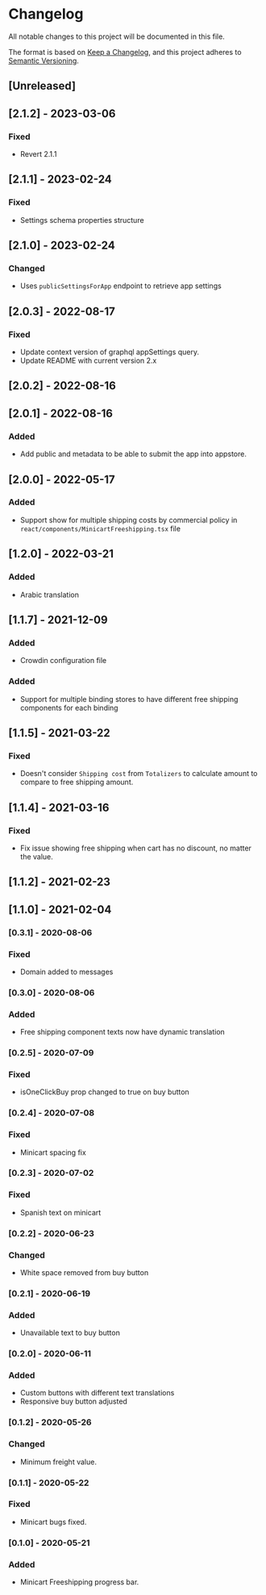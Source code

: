 # Changelog

All notable changes to this project will be documented in this file.

The format is based on [Keep a Changelog](https://keepachangelog.com/en/1.0.0/),
and this project adheres to [Semantic Versioning](https://semver.org/spec/v2.0.0.html).

## [Unreleased]

## [2.1.2] - 2023-03-06
### Fixed
- Revert 2.1.1

## [2.1.1] - 2023-02-24
### Fixed
- Settings schema properties structure

## [2.1.0] - 2023-02-24

### Changed

- Uses `publicSettingsForApp` endpoint to retrieve app settings

## [2.0.3] - 2022-08-17

### Fixed

- Update context version of graphql appSettings query.
- Update README with current version 2.x

## [2.0.2] - 2022-08-16

## [2.0.1] - 2022-08-16

### Added

- Add public and metadata to be able to submit the app into appstore.

## [2.0.0] - 2022-05-17

### Added

- Support show for multiple shipping costs by commercial policy in `react/components/MinicartFreeshipping.tsx` file

## [1.2.0] - 2022-03-21

### Added

- Arabic translation

## [1.1.7] - 2021-12-09

### Added

- Crowdin configuration file

### Added

- Support for multiple binding stores to have different free shipping components for each binding

## [1.1.5] - 2021-03-22

### Fixed

- Doesn't consider `Shipping cost` from `Totalizers` to calculate amount to compare to free shipping amount.

## [1.1.4] - 2021-03-16

### Fixed

- Fix issue showing free shipping when cart has no discount, no matter the value.

## [1.1.2] - 2021-02-23

## [1.1.0] - 2021-02-04

### [0.3.1] - 2020-08-06

### Fixed

- Domain added to messages

### [0.3.0] - 2020-08-06

### Added

- Free shipping component texts now have dynamic translation

### [0.2.5] - 2020-07-09

### Fixed

- isOneClickBuy prop changed to true on buy button

### [0.2.4] - 2020-07-08

### Fixed

- Minicart spacing fix

### [0.2.3] - 2020-07-02

### Fixed

- Spanish text on minicart

### [0.2.2] - 2020-06-23

### Changed

- White space removed from buy button

### [0.2.1] - 2020-06-19

### Added

- Unavailable text to buy button

### [0.2.0] - 2020-06-11

### Added

- Custom buttons with different text translations
- Responsive buy button adjusted

### [0.1.2] - 2020-05-26

### Changed

- Minimum freight value.

### [0.1.1] - 2020-05-22

### Fixed

- Minicart bugs fixed.

### [0.1.0] - 2020-05-21

### Added

- Minicart Freeshipping progress bar.
